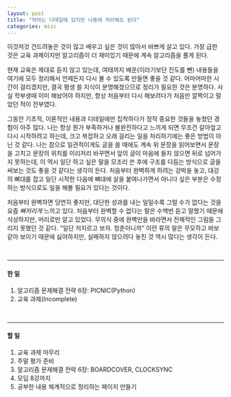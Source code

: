 ```yaml
---
layout: post
title: "악마는 디테일에 있지만 나중에 처리해도 된다"
categories: misc
---
```


이것저것 건드려놓은 것이 많고 배우고 싶은 것이 많아서 바쁘게 살고 있다.
가장 급한 것은 교육 과제이지만 알고리즘이 더 재미있기 때문에 계속 알고리즘을 풀게 된다.

현재 교육은 제대로 듣지 않고 있는데, 여태까지 배운(이라기보단 진도를 뺀) 내용들을 여기에 모두 정리해서 언제든지 다시 볼 수 있도록 만들면 좋을 것 같다.
어마어마한 시간이 걸리겠지만, 결국 평생 쓸 지식이 분명해졌으므로 정리가 필요한 것은 분명하다. 사실 학부생때 이미 해놨어야 하지만, 항상 처음부터 다시 해보려다가 처음만 깔짝이고 말았던 적이 전부였다. 

그동안 기초적, 이론적인 내용과 디테일에만 집착하다가 정작 중요한 것들을 놓쳤던 경험이 아주 많다. 나는 항상 뭔가 부족하거나 불완전하다고 느끼게 되면 무조건 갈아엎고 다시 시작하려고 하는데, 크고 복잡하고 오래 걸리는 일을 처리하기에는 좋은 방법이 아닌 것 같다. 나는 참으로 일관적이게도 글을 쓸 때에도 계속 위 문장을 읽어보면서 문장을 고치고 문장의 위치를 이리저리 바꾸면서 앞의 글이 마음에 들지 않으면 뒤로 넘어가지 못하는데, 이 역시 일단 하고 싶은 말을 모조리 쓴 후에 구조를 다듬는 방식으로 글을 써보는 것도 좋을 것 같다는 생각이 든다. 처음부터 완벽하게 하려는 강박을 놓고, 대강의 뼈대를 잡고 일단 시작한 다음에 뼈대에 살을 붙여나가면서 아니다 싶은 부분은 수정하는 방식으로도 일을 해볼 필요가 있다는 것이다.

처음부터 완벽하면 당연히 좋지만, 대단한 성과를 내는 일일수록 그럴 수가 없다는 것을 요즘 *뼈저리게* 느끼고 있다. 처음부터 완벽할 수 없다는 말은 수백번 듣고 말했기 때문에 식상하지만, 머리로만 알고 있었다. 무의식 중에 완벽만을 바라면서 전체적인 그림을 그리지 못했던 것 같다. "일단 저지르고 보자. 청춘이니까" 이런 류의 말은 무모하고 바보같아 보이기 때문에 싫어하지만, 실패하지 않으려다 놓친 것 역시 많다는 생각이 든다.

&nbsp;

-------------------------------------
#### 한 일
  1. 알고리즘 문제해결 전략 6장: PICNIC(Python)
  2. 교육 과제(Incomplete)

&nbsp;
&nbsp;

-------------------------------------
#### 할 일
  1. 교육 과제 마무리
  2. 주말 평가 준비
  3. 알고리즘 문제해결 전략 6장: BOARDCOVER, CLOCKSYNC
  4. 모딥 8강까지
  5. 공부한 내용 체계적으로 정리하는 페이지 만들기
